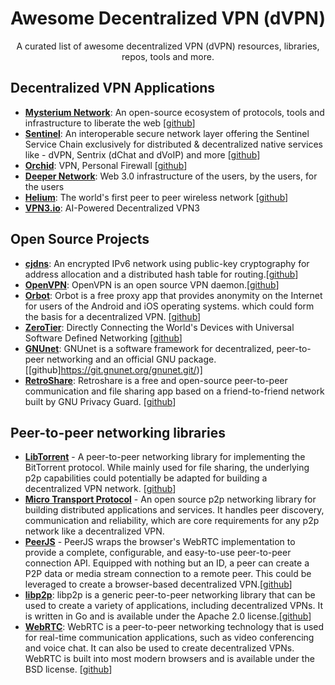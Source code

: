 # Awesome Decentralized VPN (dVPN)

<p align="center">A curated list of awesome decentralized VPN (dVPN) resources, libraries, repos, tools and more.</p>

## Decentralized VPN Applications
- [**Mysterium Network**](https://www.mysterium.network/): An open-source ecosystem of protocols, tools and infrastructure to liberate the web [[github](https://github.com/MysteriumNetwork)]
- [**Sentinel**](https://sentinel.co/): An interoperable secure network layer offering the Sentinel Service Chain exclusively for distributed & decentralized native services like - dVPN, Sentrix (dChat and dVoIP) and more [[github](https://github.com/sentinel-official/sentinel)]
- [**Orchid**](https://www.orchid.com/): VPN, Personal Firewall [[github](https://github.com/sentinel-official/sentinel)]
- [**Deeper Network**](https://www.deeper.network/): Web 3.0 infrastructure of the users, by the users, for the users 
- [**Helium**](https://www.helium.com/): The world's first peer to peer wireless network [[github](https://github.com/helium)] 
- [**VPN3.io**](https://www.hotspotvpn.io/): AI-Powered Decentralized VPN3

## Open Source Projects
- [**cjdns**](https://gathman.org/meshdoc/Cjdns%20-%20Wikipedia.html): An encrypted IPv6 network using public-key cryptography for address allocation and a distributed hash table for routing.[[github](https://github.com/cjdelisle/cjdns)] 
- [**OpenVPN**](https://openvpn.net/): OpenVPN is an open source VPN daemon.[[github](https://github.com/OpenVPN/openvpn)]
- [**Orbot**](https://guardianproject.info/apps/org.torproject.android/): Orbot is a free proxy app that provides anonymity on the Internet for users of the Android and iOS operating systems. which could form the basis for a decentralized VPN. [[github](https://github.com/guardianproject/orbot)]
- [**ZeroTier**](https://www.zerotier.com/): Directly Connecting the World's Devices with Universal Software Defined Networking [[github](https://github.com/zerotier)]
- [**GNUnet**](https://www.gnunet.org/en/): GNUnet is a software framework for decentralized, peer-to-peer networking and an official GNU package. [[github]https://git.gnunet.org/gnunet.git/)]
- [**RetroShare**](https://retroshare.cc/): Retroshare is a free and open-source peer-to-peer communication and file sharing app based on a friend-to-friend network built by GNU Privacy Guard. [[github](https://github.com/RetroShare)]

## Peer-to-peer networking libraries
- [**LibTorrent**](https://www.libtorrent.org/) - A peer-to-peer networking library for implementing the BitTorrent protocol. While mainly used for file sharing, the underlying p2p capabilities could potentially be adapted for building a decentralized VPN network. [[github](https://github.com/arvidn/libtorrent)]
- [**Micro Transport Protocol**](https://en.wikipedia.org/wiki/Micro_Transport_Protocol) - An open source p2p networking library for building distributed applications and services. It handles peer discovery, communication and reliability, which are core requirements for any p2p network like a decentralized VPN.
- [**PeerJS**](https://peerjs.com/) - PeerJS wraps the browser's WebRTC implementation to provide a complete, configurable, and easy-to-use peer-to-peer connection API. Equipped with nothing but an ID, a peer can create a P2P data or media stream connection to a remote peer. This could be leveraged to create a browser-based decentralized VPN.[[github](https://github.com/peers/peerjs)]
- [**libp2p**](https://libp2p.io/): libp2p is a generic peer-to-peer networking library that can be used to create a variety of applications, including decentralized VPNs. It is written in Go and is available under the Apache 2.0 license.[[github](https://github.com/libp2p)]
- [**WebRTC**](https://webrtc.org/): WebRTC is a peer-to-peer networking technology that is used for real-time communication applications, such as video conferencing and voice chat. It can also be used to create decentralized VPNs. WebRTC is built into most modern browsers and is available under the BSD license. [[github](https://github.com/webrtc)]


